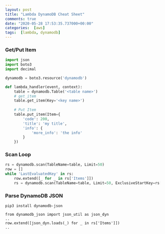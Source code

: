 ```yaml
---
layout: post
title: "Lambda DynamoDB Cheat Sheet"
comments: true
date: "2020-05-28 17:53:35.737000+00:00"
categories:  [aws]
tags:  [lambda, dynamodb]
---
```





### Get/Put Item
```python
import json
import boto3
import decimal

dynamodb = boto3.resource('dynamodb')

def lambda_handler(event, context):
    table = dynamodb.Table('<table name>')
    # get_item
    table.get_item(Key='<key name>')
       
    # Put Item
    table.put_item(Item={
        'code': 200,
        'title': 'my title',
        'info': {
            'more_info': 'the info'
        }
    })
```


### Scan Loop
```python
rs = dynamodb.scan(TableName=table, Limit=50)
row = []
while 'LastEvaluatedKey' in rs:
    row.extend([_ for _ in rs['Items']])
    rs = dynamodb.scan(TableName=table, Limit=50, ExclusiveStartKey=rs['LastEvaluatedKey'])
```

### Parse DynamoDB JSON

`pip3 install dynamodb-json`

```
from dynamodb_json import json_util as json_dyn
..
row.extend([json_dyn.loads(_) for _ in rs['Items']])
..
```